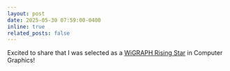 ```yaml
---
layout: post
date: 2025-05-30 07:59:00-0400
inline: true
related_posts: false
---
```


Excited to share that I was selected as a [WiGRAPH Rising Star](https://www.wigraph.org/) in Computer Graphics!